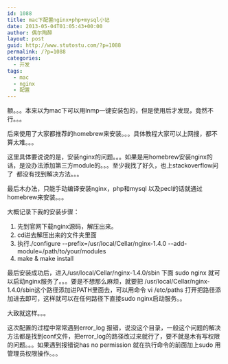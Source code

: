 ```yaml
---
id: 1088
title: mac下配置nginx+php+mysql小记
date: 2013-05-04T01:05:43+00:00
author: 偶尔陶醉
layout: post
guid: http://www.stutostu.com/?p=1088
permalink: /?p=1088
categories:
  - 开发
tags:
  - mac
  - nginx
  - 配置
---
```

额。。。本来以为mac下可以用lnmp一键安装包的，但是使用后才发现，竟然不行。。。

后来使用了大家都推荐的homebrew来安装。。。具体教程大家可以上网搜，都不算太难。。。

这里具体要说说的是，安装nginx的问题。。。如果是用homebrew安装nginx的话，是没办法添加第三方module的。。。至少我找了好久，也上stackoverflow问了  都没有找到解决方法。。。

最后木办法，只能手动编译安装nginx，php和mysql 以及pecl的话就通过homebrew来安装。。。

大概记录下我的安装步骤：

1. 先到官网下载nginx源码，解压出来。
2. cd进去解压出来的文件夹里面
3. 执行./configure --prefix=/usr/local/Cellar/nginx-1.4.0 --add-module=/path/to/your/modules
4. make & make install

最后安装成功后，进入/usr/local/Cellar/nginx-1.4.0/sbin 下面 sudo nginx 就可以启动nginx服务了。。。要是不想那么麻烦，就要把 /usr/local/Cellar/nginx-1.4.0/sbin这个路径添加进PATH里面去，可以用命令 vi /etc/paths 打开把路径添加进去即可，这样就可以在任何路径下直接sudo nginx启动服务。。

大致就这样。。。

这次配置的过程中常常遇到error\_log 报错，说没这个目录，一般这个问题的解决方法都是找到conf文件，把error\_log的路径改过来就行了，要不就是木有写权限的问题。。。如果遇到报错说has no permission 就在执行命令的前面加上sudo 用管理员权限操作。。。

 